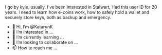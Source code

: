 I go by kyle, usually. I've been interested in Stalwart, 
Had this user ID for 20 years. I need to learn how e-coins work, how to safely hold a wallet and securely store keys, both as backup and emergency. 

- 👋 Hi, I’m @KatarynK
- 👀 I’m interested in ...
- 🌱 I’m currently learning ...
- 💞️ I’m looking to collaborate on ...
- 📫 How to reach me ...

<!---
KatarynK/KatarynK is a ✨ special ✨ repository because its `README.md` (this file) appears on your GitHub profile.
You can click the Preview link to take a look at your changes.
--->
